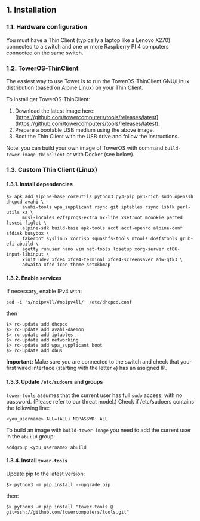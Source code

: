 ## 1. Installation

### 1.1. Hardware configuration

You must have a Thin Client (typically a laptop like a Lenovo X270) connected to a switch and one or more Raspberry PI 4 computers connected on the same switch.

### 1.2. TowerOS-ThinClient

The easiest way to use Tower is to run the TowerOS-ThinClient GNU/Linux distribution (based on Alpine Linux) on your Thin Client.

To install get TowerOS-ThinClient:

1. Download the latest image here: [https://github.com/towercomputers/tools/releases/latest](https://github.com/towercomputers/tools/releases/latest).
2. Prepare a bootable USB medium using the above image.
3. Boot the Thin Client with the USB drive and follow the instructions.

Note: you can build your own image of TowerOS with command `build-tower-image thinclient` or with Docker (see below).

### 1.3. Custom Thin Client (Linux)

#### 1.3.1. Install dependencies

```
$> apk add alpine-base coreutils python3 py3-pip py3-rich sudo openssh dhcpcd avahi \
      avahi-tools wpa_supplicant rsync git iptables rsync lsblk perl-utils xz \
      musl-locales e2fsprogs-extra nx-libs xsetroot mcookie parted lsscsi figlet \
      alpine-sdk build-base apk-tools acct acct-openrc alpine-conf sfdisk busybox \
      fakeroot syslinux xorriso squashfs-tools mtools dosfstools grub-efi abuild \
      agetty runuser nano vim net-tools losetup xorg-server xf86-input-libinput \
      xinit udev xfce4 xfce4-terminal xfce4-screensaver adw-gtk3 \
      adwaita-xfce-icon-theme setxkbmap
```

#### 1.3.2. Enable services

If necessary, enable IPv4 with:

```
sed -i 's/noipv4ll/#noipv4ll/' /etc/dhcpcd.conf
```

then

```
$> rc-update add dhcpcd
$> rc-update add avahi-daemon
$> rc-update add iptables
$> rc-update add networking
$> rc-update add wpa_supplicant boot
$> rc-update add dbus
```

**Important:** Make sure you are connected to the switch and check that your first wired interface (starting with the letter `e`) has an assigned IP.

#### 1.3.3. Update `/etc/sudoers` and groups

`tower-tools` assumes that the current user has full `sudo` access, with no password. (Please refer to our threat model.) Check if /etc/sudoers contains the following line:

```
<you_username> ALL=(ALL) NOPASSWD: ALL
```

To build an image with `build-tower-image` you need to add the current user in the `abuild` group:

```
addgroup <you_username> abuild
```

#### 1.3.4. Install `tower-tools`

Update pip to the latest version:

```
$> python3 -m pip install --upgrade pip
```

then:

```
$> python3 -m pip install "tower-tools @ git+ssh://github.com/towercomputers/tools.git"
```
